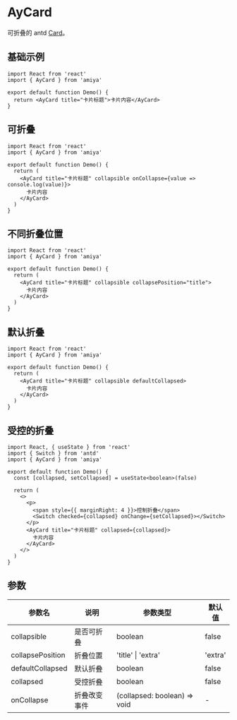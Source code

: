 # AyCard

可折叠的 antd [Card](https://ant-design.gitee.io/components/card-cn/#Card)。

## 基础示例

```tsx
import React from 'react'
import { AyCard } from 'amiya'

export default function Demo() {
  return <AyCard title="卡片标题">卡片内容</AyCard>
}
```

## 可折叠

```tsx
import React from 'react'
import { AyCard } from 'amiya'

export default function Demo() {
  return (
    <AyCard title="卡片标题" collapsible onCollapse={value => console.log(value)}>
      卡片内容
    </AyCard>
  )
}
```

## 不同折叠位置

```tsx
import React from 'react'
import { AyCard } from 'amiya'

export default function Demo() {
  return (
    <AyCard title="卡片标题" collapsible collapsePosition="title">
      卡片内容
    </AyCard>
  )
}
```

## 默认折叠

```tsx
import React from 'react'
import { AyCard } from 'amiya'

export default function Demo() {
  return (
    <AyCard title="卡片标题" collapsible defaultCollapsed>
      卡片内容
    </AyCard>
  )
}
```

## 受控的折叠

```tsx
import React, { useState } from 'react'
import { Switch } from 'antd'
import { AyCard } from 'amiya'

export default function Demo() {
  const [collapsed, setCollapsed] = useState<boolean>(false)

  return (
    <>
      <p>
        <span style={{ marginRight: 4 }}>控制折叠</span>
        <Switch checked={collapsed} onChange={setCollapsed}></Switch>
      </p>
      <AyCard title="卡片标题" collapsed={collapsed}>
        卡片内容
      </AyCard>
    </>
  )
}
```

## 参数

| 参数名           | 说明         | 参数类型                     | 默认值  |
| ---------------- | ------------ | ---------------------------- | ------- |
| collapsible      | 是否可折叠   | boolean                      | false   |
| collapsePosition | 折叠位置     | 'title' \| 'extra'           | 'extra' |
| defaultCollapsed | 默认折叠     | boolean                      | false   |
| collapsed        | 受控折叠     | boolean                      | false   |
| onCollapse       | 折叠改变事件 | (collapsed: boolean) => void | -       |
